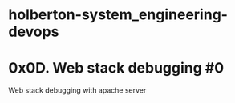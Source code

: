 # holberton-system_engineering-devops
# 0x0D. Web stack debugging #0

Web stack debugging with apache server
